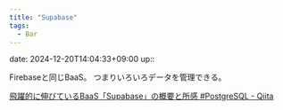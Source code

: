 ```yaml
---
title: "Supabase"
tags:
  - Bar
---
```


date: 2024-12-20T14:04:33+09:00
up::

Firebaseと同じBaaS。
つまりいろいろデータを管理できる。


[飛躍的に伸びているBaaS「Supabase」の概要と所感 #PostgreSQL - Qiita](https://qiita.com/kabochapo/items/6a2a391832825d17af7d)